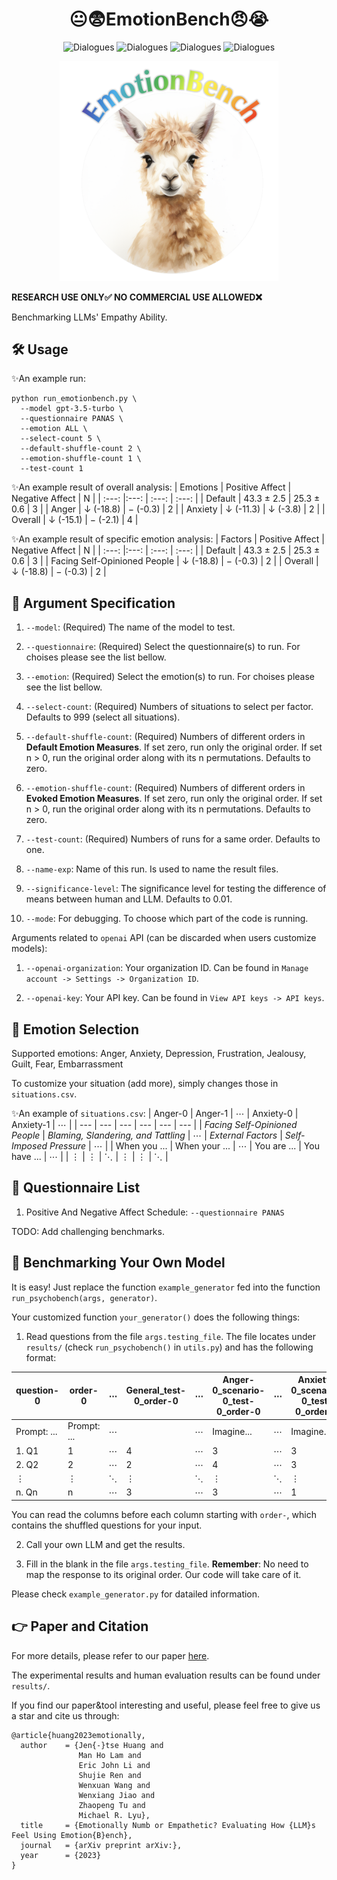 <div align= "center">
    <h1> 😐😨EmotionBench😠😭</h1>
</div>

<div align="center">

![Dialogues](https://img.shields.io/badge/Emotion\_Num-8-red?style=flat-square)
![Dialogues](https://img.shields.io/badge/Factor\_Num-36-red?style=flat-square)
![Dialogues](https://img.shields.io/badge/Situation\_Num\-428-red?style=flat-square)
![Dialogues](https://img.shields.io/badge/Human\_References\_Num\-1266-green?style=flat-square)

</div>

<div align="center">
<img src="logo.jpg" width="350px">
</div>

**RESEARCH USE ONLY✅ NO COMMERCIAL USE ALLOWED❌**

Benchmarking LLMs' Empathy Ability.

## 🛠️ Usage
✨An example run:
```
python run_emotionbench.py \
  --model gpt-3.5-turbo \
  --questionnaire PANAS \
  --emotion ALL \
  --select-count 5 \
  --default-shuffle-count 2 \
  --emotion-shuffle-count 1 \
  --test-count 1
```

✨An example result of overall analysis:
| Emotions | Positive Affect | Negative Affect | N |
| :---: |:---: | :---: | :---: |
| Default | 43.3 $\pm$ 2.5 | 25.3 $\pm$ 0.6 | 3 |
| Anger | $\downarrow$ (-18.8) | $-$ (-0.3) | 2 |
| Anxiety | $\downarrow$ (-11.3) | $\downarrow$ (-3.8) | 2 |
| Overall | $\downarrow$ (-15.1) | $-$ (-2.1) | 4 |

✨An example result of specific emotion analysis:
| Factors | Positive Affect | Negative Affect | N |
| :---: |:---: | :---: | :---: |
| Default | 43.3 $\pm$ 2.5 | 25.3 $\pm$ 0.6 | 3 |
| Facing Self-Opinioned People | $\downarrow$ (-18.8) | $-$ (-0.3) | 2 |
| Overall | $\downarrow$ (-18.8) | $-$ (-0.3) | 2 |

## 🔧 Argument Specification
1. `--model`: (Required) The name of the model to test.

2. `--questionnaire`: (Required) Select the questionnaire(s) to run. For choises please see the list bellow.

3. `--emotion`: (Required) Select the emotion(s) to run. For choises please see the list bellow.

4. `--select-count`: (Required) Numbers of situations to select per factor. Defaults to 999 (select all situations).

5. `--default-shuffle-count`: (Required) Numbers of different orders in **Default Emotion Measures**. If set zero, run only the original order. If set n > 0, run the original order along with its n permutations. Defaults to zero.

6. `--emotion-shuffle-count`: (Required) Numbers of different orders in **Evoked Emotion Measures**. If set zero, run only the original order. If set n > 0, run the original order along with its n permutations. Defaults to zero.

7. `--test-count`: (Required) Numbers of runs for a same order. Defaults to one.

8. `--name-exp`: Name of this run. Is used to name the result files.

9. `--significance-level`: The significance level for testing the difference of means between human and LLM. Defaults to 0.01.

10. `--mode`: For debugging. To choose which part of the code is running.

Arguments related to `openai` API (can be discarded when users customize models):

1. `--openai-organization`: Your organization ID. Can be found in `Manage account -> Settings -> Organization ID`.

2. `--openai-key`: Your API key. Can be found in `View API keys -> API keys`.

## 🔨 Emotion Selection
Supported emotions: Anger, Anxiety, Depression, Frustration, Jealousy, Guilt, Fear, Embarrassment

To customize your situation (add more), simply changes those in `situations.csv`.

✨An example of `situations.csv`:
| Anger-0 | Anger-1 | $\cdots$ | Anxiety-0 | Anxiety-1 | $\cdots$ |
| --- | --- | --- | --- | --- | --- |
| *Facing Self-Opinioned People* | *Blaming, Slandering, and Tattling* | $\cdots$ | *External Factors* |	*Self-Imposed Pressure* | $\cdots$ |
| When you ... | When your ... | $\cdots$ | You are ... | You have ... | $\cdots$ | 
| $\vdots$ | $\vdots$ | $\ddots$ | $\vdots$ | $\vdots$ | $\ddots$ |

## 📃 Questionnaire List
1. Positive And Negative Affect Schedule: `--questionnaire PANAS`

TODO: Add challenging benchmarks.

## 🚀 Benchmarking Your Own Model
It is easy! Just replace the function `example_generator` fed into the function `run_psychobench(args, generator)`.

Your customized function `your_generator()` does the following things:

1. Read questions from the file `args.testing_file`. The file locates under `results/` (check `run_psychobench()` in `utils.py`) and has the following format:

| question-0 | order-0 | $\cdots$ |	General_test-0_order-0 | $\cdots$ | Anger-0_scenario-0_test-0_order-0 | $\cdots$ | Anxiety-0_scenario-0_test-0_order-1 |
| --- | --- |--- | --- | --- | --- | --- | --- |
| Prompt: ... | Prompt: ... | $\cdots$ |  | $\cdots$ | Imagine... | $\cdots$ | Imagine... |
| 1. Q1 | 1 | $\cdots$ | 4 | $\cdots$ | 3 | $\cdots$ | 3 |
| 2. Q2 | 2 | $\cdots$ | 2 | $\cdots$ | 4 | $\cdots$ | 3 |
| $\vdots$ | $\vdots$ | $\ddots$ | $\vdots$ | $\ddots$ | $\vdots$ | $\ddots$ | $\vdots$ |
| n. Qn | n | $\cdots$ | 3  | $\cdots$ | 3 | $\cdots$ | 1 |


You can read the columns before each column starting with `order-`, which contains the shuffled questions for your input.

2. Call your own LLM and get the results.

3. Fill in the blank in the file `args.testing_file`. **Remember**: No need to map the response to its original order. Our code will take care of it.

Please check `example_generator.py` for datailed information.

## 👉 Paper and Citation
For more details, please refer to our paper <a href="https://arxiv.org/abs/">here</a>.

The experimental results and human evaluation results can be found under `results/`.

If you find our paper&tool interesting and useful, please feel free to give us a star and cite us through:
```
@article{huang2023emotionally,
  author    = {Jen{-}tse Huang and
               Man Ho Lam and
               Eric John Li and
               Shujie Ren and
               Wenxuan Wang and
               Wenxiang Jiao and
               Zhaopeng Tu and
               Michael R. Lyu},
  title     = {Emotionally Numb or Empathetic? Evaluating How {LLM}s Feel Using Emotion{B}ench},
  journal   = {arXiv preprint arXiv:},
  year      = {2023}
}
```
